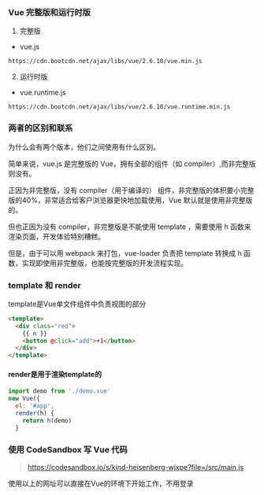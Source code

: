 ### Vue 完整版和运行时版
1. 完整版
- vue.js
~~~
https://cdn.bootcdn.net/ajax/libs/vue/2.6.10/vue.min.js
~~~
2. 运行时版
- vue.runtime.js
~~~
https://cdn.bootcdn.net/ajax/libs/vue/2.6.10/vue.runtime.min.js
~~~

### 两者的区别和联系
为什么会有两个版本，他们之间使用有什么区别。

简单来说，vue.js 是完整版的 Vue，拥有全部的组件（如 compiler）,而非完整版则没有。

正因为非完整版，没有 compiler（用于编译的） 组件，非完整版的体积要小完整版的40%，非常适合给客户浏览器更快地加载使用，Vue 默认就是使用非完整版的。

但也正因为没有 compiler，非完整版是不能使用 template ，需要使用 h 函数来渲染页面，开发体验特别糟糕。

但是，由于可以用 webpack 来打包，vue-loader 负责把 template 转换成 h 函数，实现即使用非完整版，也能按完整版的开发流程实现。

### template 和 render
template是Vue单文件组件中负责视图的部分
~~~html
<template>
  <div class="red">
    {{ n }}
    <button @click="add">+1</button>
  </div>
</template>
~~~

#### render是用于渲染template的
~~~js
import demo from './demo.vue'
new Vue({
  el: '#app',
  render(h) {
    return h(demo)
  }
~~~

### 使用 CodeSandbox 写 Vue 代码
> https://codesandbox.io/s/kind-heisenberg-wjxpe?file=/src/main.js

使用以上的网址可以直接在Vue的环境下开始工作，不用登录